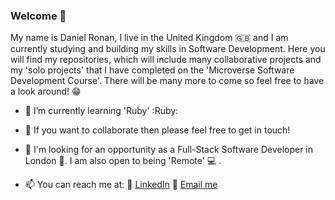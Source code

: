### Welcome 👋

My name is Daniel Ronan, I live in the United Kingdom 🇬🇧 and I am currently studying and building my skills in Software Development. Here you will find my repositories, which will include many collaborative projects and my 'solo projects' that I have completed on the 'Microverse Software Development Course'. There will be many more to come so feel free to have a look around! 😁

- 🌱 I’m currently learning 'Ruby' :Ruby: 

- 👯 If you want to collaborate then please feel free to get in touch!

- 👀 I'm looking for an opportunity as a Full-Stack Software Developer in London 💂. I am also open to being 'Remote' 💻 .

- 📫 You can reach me at: 
👔 [Linkedln](https://www.linkedin.com/in/danronan10/)
📧 <a href="mailto:email@echoecho.com?subject=Hi Dan!">Email me</a>

